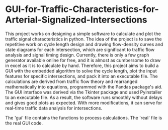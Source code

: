 # GUI-for-Traffic-Characteristics-for-Arterial-Signalized-Intersections

This project works on designing a simple software to calculate and plot the traffic signal characteristics in python. The idea of the project is to save the repetitive work on cycle length design and drawing flow-density curves and state diagrams for each intersection, which are significant to traffic flow analysis and signal timing design. Currently, there is only a few graph generator available online for free, and it is almost as cumbersome to draw in excel as it is to calculate by hand. Therefore, this project aims to build a GUI with the embedded algorithm to solve the cycle length, plot the input features for specific intersections, and pack it into an executable file. The calculations are derived from traffic flow theory and rearranged mathematically into equations, programmed with the Pandas package's aid. The GUI interface was derived via the Tkinter package and used Pyinstaller to an executable file. As a result, the software runs smoothly without delays and gives good plots as expected. With more modifications, it can serve for real-time traffic data analysis for intersections.

The 'gui' file contains the functions to process calculations. The 'real' file is the real GUI code.
